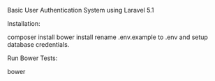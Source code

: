 Basic User Authentication System using Laravel 5.1

Installation:

composer install
bower install
rename .env.example to .env and setup database credentials.

Run Bower Tests:

bower